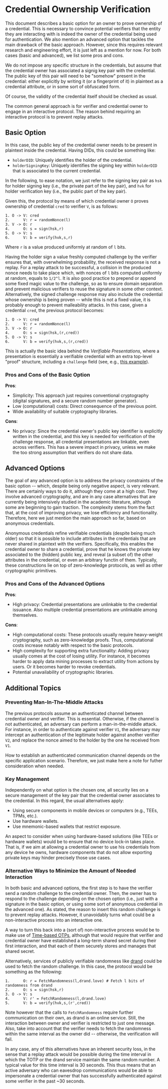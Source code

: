 # Credential Ownership Verification

This document describes a basic option for an owner to prove ownership
of a credential. This is necessary to convince potential verifiers that the 
entity they are interacting with is indeed the owner of the credential being 
used for authentication. We also mention an advanced option that tackles the
main drawback of the basic approach. However, since this requires relevant
research and engineering effort, it is just left as a mention for now. For both
cases (basic and advanced), we list some pros and cons.

We do not impose any specific structure in the credentials, but assume that the 
credential owner has associated a signig key pair with the credential. The 
public key of this pair will need to be "somehow" present in the credential: 
either explicitly by writing it (or a fingerprint of it) in plaintext as a 
credential attribute, or in some sort of obfuscated form.

Of course, the validity of the credential itself should be checked as usual.

The common general approach is for verifier and credential owner to engage in an
interactive protocol. The reason behind requiring an interactive protocol is to 
prevent replay attacks.

## Basic Option

In this case, the public key of the credential owner needs to be present in 
plaintext inside the credential. Having DIDs, this could be something like:

- `holderDID`: Uniquely identifies the holder of the credential.
- `holderSigningKey`: Uniquely identifies the signing key within `holderDID` 
  that is associated to the current credential.
  
In the following, to ease notation, we just refer to the signing key pair as 
`hsk` for holder signing key (i.e., the private part of the key pair), and `hvk` 
for holder verification key (i.e., the public part of the key pair).

Given this, the protocol by means of which credential owner `O` proves
ownership of credential `cred` to verifier `V`, is as follows:

```
1. O -> V: cred
2.      V: r = randomNonce(l)
3. V -> O: r
4.      O: s = sign(hsk,r)
5. O -> V: s
6.      V: b = verify(hvk,s,r)
```

Where `r` is a value produced uniformly at random of `l` bits.

Having the holder sign a value freshly computed challenge by the verifier 
ensures that, with overwhelming probability, the received response is not a 
replay. For a replay attack to be successful, a collision in the produced nonce 
needs to take place which, with nonces of `l` bits computed uniformly at random,
equals to `1/2^l`. It is also good practice to prepend or append some fixed 
magic value to the challenge, so as to ensure domain separation and prevent 
malicious verifiers to reuse the signature in some other context. Alternatively,
the signed challenge response may also include the credential whose 
ownership is being proven -- while this is not a fixed value, it is probably 
enough to prevent malleability attacks. In this case, given a credential `cred`,
the previous protocol becomes:

```
1. O -> V: cred
2.      V: r = randomNonce(l)
3. V -> O: r
4.      O: s = sign(hsk,(r,cred))
5. O -> V: s
6.      V: b = verify(hvk,s,(r,cred))
```

This is actually the basic idea behind the *Verifiable Presentations*, where a
presentation is essentially a verifiable credential with an extra top-level
"proof" structure, including a `challenge` field (see, e.g., 
[this example](https://www.w3.org/TR/vc-data-model/#example-a-simple-example-of-a-verifiable-presentation)).

### Pros and Cons of the Basic Option

**Pros**:

- Simplicity: This approach just requires conventional cryptography (digital
  signatures, and a secure random number generator).
- Low (computational) costs: Direct consequence of the previous point.
- Wide availability of suitable cryptography libraries.

**Cons**:

- No privacy: Since the credential owner's public key identifier is explicitly
  written in the credential, and this key is needed for verification of the
  challenge response, all credential presentations are linkable, even across
  verifiers. This has a severe impact in privacy, unless we make the too strong
  assumption that verifiers do not share data.

## Advanced Options

The goal of any advanced option is to address the privacy constraints of the
basic option -- which, despite being only negative aspect, is very relevant. 
There are certainly ways to do it, although they come at a high cost. They 
involve advanced cryptography, and are in any case alternatives that are 
currently being intensively studied in the academic literature, although some
are beginning to gain traction. The complexity stems from the fact that, at the 
cost of improving privacy, we lose efficiency and functionality. Therefore, here
we just mention the main approach so far, based on anonymous credentials.

Anonymous credentials refine verifiable credentials (despite being much older)
so that it is possible to include attributes in the credentials that are never
shared in plaintext with the verifiers. Specifically, this enables the 
credential owner to share a credential, prove that he knows the private key
associated to the (hidden) public key, and reveal (a subset of) the other 
attributes in the credential, or even an arbitrary functin of them. Typically, 
these constructions lie on top of zero-knowledge protocols, as well as other
cryptographic primitives.

### Pros and Cons of the Advanced Options

**Pros**:

- High privacy: Credential presentations are unlinkable to the credential
issuance. Also multiple credential presentations are unlinkable among 
themselves.

**Cons**:

- High computational costs: These protocols usually require heavy-weight 
cryptography, such as zero-knowledge proofs. Thus, computational costs
increase notably with respect to the basic protocols.
- High complexity for supporting extra functionality: Adding privacy usually
comes at the cost of losing utility. For instance, it becomes harder to apply
data mining processes to extract utility from actions by users. Or it becomes
harder to revoke credentials. 
- Potential unavailability of cryptographic libraries.

## Additional Topics

### Preventing Man-In-The-Middle Attacks

The previous protocols assume an authenticated channel between credential
owner and verifier. This is essential. Otherwise, if the channel is not 
authenticated, an adversary can perform a man-in-the-middle attack. For 
instance, in order to authenticate against verifier `V1`, the adversary may 
intercept an authentication of the legitimate holder against another verifier 
`V2`, and replace the nonce aimed to the holder by the one he received from 
`V1`.

How to establish an authenticated communication channel depends on the specific
application scenario. Therefore, we just make here a note for futher 
consideration when needed.

### Key Management

Independently on what option is the chosen one, all security lies on a secure
management of the key pair that the credential owner associates to the 
credential. In this regard, the usual alternatives apply:

- Using secure components in mobile devices or computers (e.g., TEEs, TPMs, 
  etc.).
- Use hardware wallets.
- Use mnemonic-based wallets that restrict exposure.

An aspect to consider when using hardware-based solutions (like TEEs or 
hardware wallets) would be to ensure that no device lock-in takes place. 
That is, if we aim at allowing a credential owner to use his credentials
from any device he owns, hardware components that do not allow exporting
private keys may hinder precisely those use cases.

### Alternative Ways to Minimize the Amount of Needed Interaction

In both basic and advanced options, the first step is to have the verifier send
a random challenge to the credential owner. Then, the owner has to respond to 
the challenge depending on the chosen option (i.e., just with a signature in the
basic option, or using some sort of anonymous credential in the advanced one). 
As stated, the reason to insert this random challenge is to prevent replay 
attacks. However, it unavoidably turns what could be a non-interactive process
into an interactive one.

A way to turn this back into a (sort of) non-interactive process would be to 
make use of [Time-based OTPs](https://en.wikipedia.org/wiki/Time-based_one-time_password),
although that would require that verifier and credential owner have established
a long-term shared secret during their first interaction, and that each of them
securely stores and manages that shared secret.

Alternatively, services of publicly verifiable randomness like 
[drand](https://drand.love) could be used to fetch the random challenge. In this
case, the protocol would be something as the following:

```
1.      O: r = FetchRandomness(l,drand.love) # Fetch l bits of randomness from drand
2.      O: s = sign(hsk,r)
3. O -> V: s
4.      V: r' = FetchRandomness(l,drand.love)
5.      V: b = verify(hvk,s,(r',cred))
```

Note however that the calls to `FetchRandomness` require further communication
on their own, as drand is an online service. Still, the interaction between
owner and verifier is restricted to just one message. Also, take into account
that the verifier needs to fetch the randomness within the same interval as the
owner did -- otherwise, the verification will fail.

In any case, any of this alternatives have an inherent security loss, in the 
sense that a replay attack would be possible during the time interval in which
the TOTP or the drand service maintain the same random number. A typical value
for this time interval is 30 seconds. This thus means that an active adversary 
who can eavesdrop communications would be able to impersonate a credential owner
that has successfully authenticated against some verifier in the past ~30
seconds.
